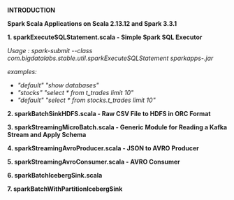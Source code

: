 **INTRODUCTION**

**Spark Scala Applications on Scala 2.13.12 and Spark 3.3.1**

**1. sparkExecuteSQLStatement.scala - Simple Spark SQL Executor**

_Usage : spark-submit --class com.bigdatalabs.stable.util.sparkExecuteSQLStatement sparkapps-.jar <dbName> <Prepared SQL>_

_examples: <dbName> <Prepared SQL>_

* _"default" "show databases"_
* _"stocks" "select * from t_trades limit 10"_
* _"default" "select * from stocks.t_trades limit 10"_

**2. sparkBatchSinkHDFS.scala - Raw CSV File to HDFS in ORC Format**
 

**3. sparkStreamingMicroBatch.scala - Generic Module for Reading a Kafka Stream and Apply Schema**


**4. sparkStreamingAvroProducer.scala - JSON to AVRO Producer**


**5. sparkStreamingAvroConsumer.scala - AVRO Consumer**


**6. sparkBatchIcebergSink.scala**


**7. sparkBatchWithPartitionIcebergSink**